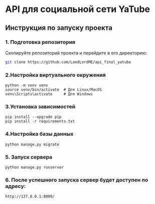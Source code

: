 # API для социальной сети YaTube

## Инструкция по запуску проекта

### 1. Подготовка репозитория
Скопируйте репозиторий проекта и перейдите в его директорию:
```bash
git clone https://github.com/LandLordME/api_final_yatube
```
### 2.Настройка виртуального окружения

```
python -m venv venv
source venv/bin/activate  # Для Linux/MacOS
venv\Scripts\activate     # Для Windows
```
###  3.Установка зависимостей
```
pip install --upgrade pip
pip install -r requirements.txt
```
###  4.Настройка базы данных
```
python manage.py migrate
```
###  5. Запуск сервера
```
python manage.py runserver
```
### 6. После успешного запуска сервер будет доступен по адресу:
```
http://127.0.0.1:8000/